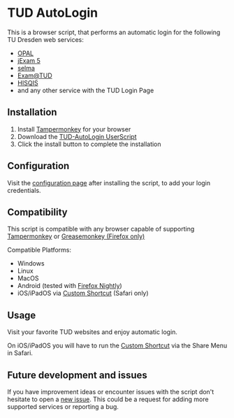 # TUD AutoLogin

This is a browser script, that performs an automatic login for the following TU Dresden web services:
- [OPAL](https://bildungsportal.sachsen.de/opal)
- [jExam 5](https://jexam.inf.tu-dresden.de/)
- [selma](https://selma.tu-dresden.de)
- [Exam@TUD](https://exam.zih.tu-dresden.de)
- [HISQIS](https://qis.dez.tu-dresden.de/qisserver)
- and any other service with the TUD Login Page

## Installation
1. Install [Tampermonkey](https://www.tampermonkey.net) for your browser
2. Download the [TUD-AutoLogin UserScript](https://raw.githubusercontent.com/spyfly/TUD-AutoLogin/master/script.user.js)
3. Click the install button to complete the installation

## Configuration
Visit the [configuration page](https://tud-autologin.spyfly.xyz/configuration) after installing the script, to add your login credentials.

## Compatibility
This script is compatible with any browser capable of supporting [Tampermonkey](https://www.tampermonkey.net) or [Greasemonkey (Firefox only)](https://addons.mozilla.org/de/firefox/addon/greasemonkey/)

Compatible Platforms:
- Windows
- Linux
- MacOS
- Android (tested with [Firefox Nightly](https://blog.mozilla.org/addons/2020/09/29/expanded-extension-support-in-firefox-for-android-nightly/))
- iOS/iPadOS via [Custom Shortcut](https://www.icloud.com/shortcuts/b3bef7f4836d461fb73bc3a39f9e3411) (Safari only)

## Usage
Visit your favorite TUD websites and enjoy automatic login.

On iOS/iPadOS you will have to run the [Custom Shortcut](https://www.icloud.com/shortcuts/b3bef7f4836d461fb73bc3a39f9e3411) via the Share Menu in Safari.

## Future development and issues
If you have improvement ideas or encounter issues with the script don't hesitate to open a [new issue](https://github.com/spyfly/TUD-AutoLogin/issues). This could be a request for adding more supported services or reporting a bug.
